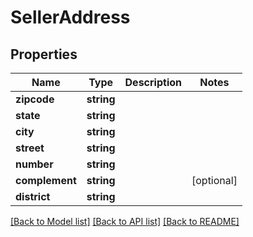 # SellerAddress

## Properties
Name | Type | Description | Notes
------------ | ------------- | ------------- | -------------
**zipcode** | **string** |  | 
**state** | **string** |  | 
**city** | **string** |  | 
**street** | **string** |  | 
**number** | **string** |  | 
**complement** | **string** |  | [optional] 
**district** | **string** |  | 

[[Back to Model list]](../../README.md#documentation-for-models) [[Back to API list]](../../README.md#documentation-for-api-endpoints) [[Back to README]](../../README.md)

